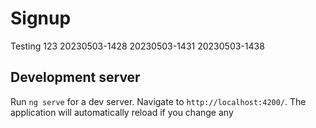 # Signup

Testing  123
20230503-1428
20230503-1431
20230503-1438

## Development server

Run `ng serve` for a dev server. Navigate to `http://localhost:4200/`. The application will automatically reload if you change any 